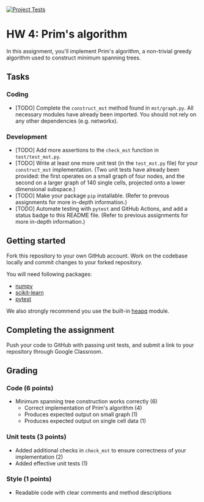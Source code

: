 [![Project Tests](https://github.com/drumyerscough/hw4-prim-mst/actions/workflows/ci.yml/badge.svg?event=push)](https://github.com/drumyerscough/hw4-prim-mst/actions/workflows/ci.yml)
# HW 4: Prim's algorithm

In this assignment, you'll implement Prim's algorithm, a non-trivial greedy algorithm used to construct minimum spanning trees. 

## Tasks

### Coding

* [TODO] Complete the `construct_mst` method found in `mst/graph.py`. All necessary modules have already been imported. You should not rely on any other dependencies (e.g. networkx). 

### Development

* [TODO] Add more assertions to the `check_mst` function in `test/test_mst.py`.
* [TODO] Write at least one more unit test (in the `test_mst.py` file) for your `construct_mst` implementation. (Two unit tests have already been provided: the first operates on a small graph of four nodes, and the second on a larger graph of 140 single cells, projected onto a lower dimensional subspace.)
* [TODO] Make your package `pip` installable. (Refer to prevous assignments for more in-depth information.)
* [TODO] Automate testing with `pytest` and GitHub Actions, and add a status badge to this README file. (Refer to previous assignments for more in-depth information.)

## Getting started

Fork this repository to your own GitHub account. Work on the codebase locally and commit changes to your forked repository. 

You will need following packages:

- [numpy](https://numpy.org/)
- [scikit-learn](https://scikit-learn.org/)
- [pytest](https://docs.pytest.org/en/7.2.x/)

We also strongly recommend you use the built-in [heapq](https://docs.python.org/3/library/heapq.html) module.

## Completing the assignment

Push your code to GitHub with passing unit tests, and submit a link to your repository through Google Classroom.

## Grading

### Code (6 points)

* Minimum spanning tree construction works correctly (6)
    * Correct implementation of Prim's algorithm (4)
    * Produces expected output on small graph (1) 
    * Produces expected output on single cell data (1) 

### Unit tests (3 points)

* Added additional checks in `check_mst` to ensure correctness of your implementation (2)
* Added effective unit tests (1)

### Style (1 points)

* Readable code with clear comments and method descriptions
